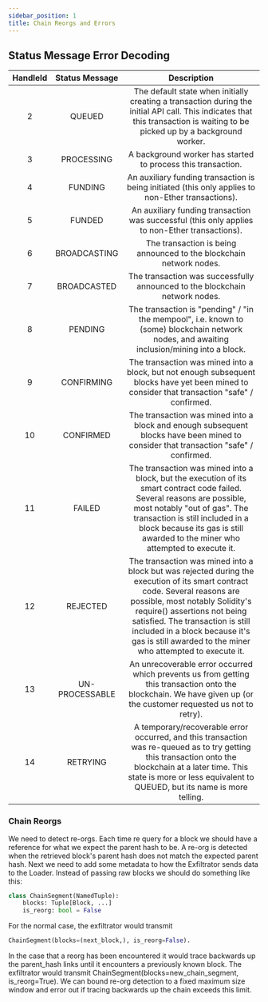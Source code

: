 ```yaml
---
sidebar_position: 1
title: Chain Reorgs and Errors
---
```


## Status Message Error Decoding

| **HandleId** | **Status Message** |                                                                                                                                                            **Description**                                                                                                                                                             |
| :----------: | :----------------: | :------------------------------------------------------------------------------------------------------------------------------------------------------------------------------------------------------------------------------------------------------------------------------------------------------------------------------------: |
|      2       |       QUEUED       |                                                                             The default state when initially creating a transaction during the initial API call\. This indicates that this transaction is waiting to be picked up by a background worker\.                                                                             |
|      3       |     PROCESSING     |                                                                                                                                     A background worker has started to process this transaction\.                                                                                                                                      |
|      4       |      FUNDING       |                                                                                                                 An auxiliary funding transaction is being initiated \(this only applies to non\-Ether transactions\)\.                                                                                                                 |
|      5       |       FUNDED       |                                                                                                                   An auxiliary funding transaction was successful \(this only applies to non\-Ether transactions\)\.                                                                                                                   |
|      6       |    BROADCASTING    |                                                                                                                                  The transaction is being announced to the blockchain network nodes\.                                                                                                                                  |
|      7       |    BROADCASTED     |                                                                                                                              The transaction was successfully announced to the blockchain network nodes\.                                                                                                                              |
|      8       |      PENDING       |                                                                                            The transaction is "pending" / "in the mempool", i\.e\. known to \(some\) blockchain network nodes, and awaiting inclusion/mining into a block\.                                                                                            |
|      9       |     CONFIRMING     |                                                                                             The transaction was mined into a block, but not enough subsequent blocks have yet been mined to consider that transaction "safe" / confirmed\.                                                                                             |
|      10      |     CONFIRMED      |                                                                                                 The transaction was mined into a block and enough subsequent blocks have been mined to consider that transaction "safe" / confirmed\.                                                                                                  |
|      11      |       FAILED       |                            The transaction was mined into a block, but the execution of its smart contract code failed\. Several reasons are possible, most notably "out of gas"\. The transaction is still included in a block because its gas is still awarded to the miner who attempted to execute it\.                            |
|      12      |      REJECTED      | The transaction was mined into a block but was rejected during the execution of its smart contract code\. Several reasons are possible, most notably Solidity's require\(\) assertions not being satisfied\. The transaction is still included in a block because it's gas is still awarded to the miner who attempted to execute it\. |
|      13      |   UN-PROCESSABLE   |                                                                                 An unrecoverable error occurred which prevents us from getting this transaction onto the blockchain\. We have given up \(or the customer requested us not to retry\)\.                                                                                 |
|      14      |      RETRYING      |                                                  A temporary/recoverable error occurred, and this transaction was re\-queued as to try getting this transaction onto the blockchain at a later time\. This state is more or less equivalent to QUEUED, but its name is more telling\.                                                  |

### Chain Reorgs

We need to detect re-orgs. Each time re query for a block we should have a reference for what we expect the parent hash
to be. A re-org is detected when the retrieved block's parent hash does not match the expected parent hash. Next we need
to add some metadata to how the Exfiltrator sends data to the Loader. Instead of passing raw blocks we should do
something like this:

```python
class ChainSegment(NamedTuple):
    blocks: Tuple[Block, ...]
    is_reorg: bool = False

```

For the normal case, the exfiltrator would transmit

```python
ChainSegment(blocks=(next_block,), is_reorg=False).
```

In the case that a reorg has been encountered it would trace backwards up the parent_hash links until it encounters a
previously known block. The exfiltrator would transmit ChainSegment(blocks=new_chain_segment, is_reorg=True). We can
bound re-org detection to a fixed maximum size window and error out if tracing backwards up the chain exceeds this
limit.
